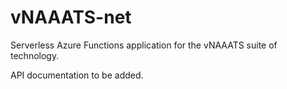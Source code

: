 # vNAAATS-net

Serverless Azure Functions application for the vNAAATS suite of technology.

API documentation to be added.
